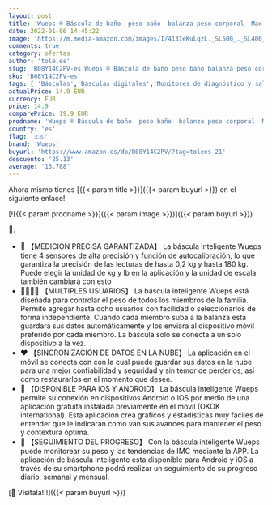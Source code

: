 ```yaml
---
layout: post
title: 'Wueps ® Báscula de baño  peso baño  balanza peso corporal  Max Capacidad 150Kg  Plataforma de vidrio templado 6mm  apagado automático  baterías incluidas  APP compatible con iOS y Android Color Negro'
date: 2022-01-06 14:45:22
image: 'https://m.media-amazon.com/images/I/413IeKuLqzL._SL500_._SL400_.jpg'
comments: true
category: ofertas
author: 'tole.es'
slug: 'B08Y14C2PV-es Wueps ® Báscula de baño peso baño balanza peso corporal...'
sku: 'B08Y14C2PV-es'
tags: [ 'Básculas','Básculas digitales','Monitores de diagnóstico y salud','Salud y cuidado personal','Suministros y equipamiento médico','android','wueps', ]
actualPrice: 14.9 EUR
currency: EUR
price: 14.9
comparePrice: 19.9 EUR
prodname: 'Wueps ® Báscula de baño  peso baño  balanza peso corporal  Max Capacidad 150Kg  Plataforma de vidrio templado 6mm  apagado automático  baterías incluidas  APP compatible con iOS y Android Color Negro'
country: 'es'
flag: '🇪🇸'
brand: 'Wueps'
buyurl: 'https://www.amazon.es/dp/B08Y14C2PV/?tag=tolees-21'
descuento: '25.13'
average: '13.788'
---
```


Ahora mismo tienes [{{< param title >}}]({{< param buyurl >}}) en el siguiente enlace!

[![{{< param prodname >}}]({{< param image >}})]({{< param buyurl >}})

🔎:

- 👣 【MEDICIÓN PRECISA GARANTIZADA】 La báscula inteligente Wueps tiene 4 sensores de alta precisión y función de autocalibración, lo que garantiza la precisión de las lecturas de hasta 0,2 kg y hasta 180 kg. Puede elegir la unidad de kg y lb en la aplicación y la unidad de escala también cambiará con esto
- 👨‍👩‍👧‍👦 【MULTIPLES USUARIOS】 La báscula inteligente Wueps está diseñada para controlar el peso de todos los miembros de la familia. Permite agregar hasta ocho usuarios con facilidad o seleccionarlos de forma independiente. Cuando cada miembro suba a la balanza esta guardara sus datos automáticamente y los enviara al dispositivo móvil preferido por cada miembro. La báscula solo se conecta a un solo dispositivo a la vez.
- ❤️ 【SINCRONIZACIÓN DE DATOS EN LA NUBE】 La aplicación en el móvil se conecta con con la cual puede guardar sus datos en la nube para una mejor confiabilidad y seguridad y sin temor de perderlos, así como restaurarlos en el momento que desee.
- 📲 【DISPONIBLE PARA iOS Y ANDROID】 La báscula inteligente Wueps permite su conexión en dispositivos Android o IOS por medio de una aplicación gratuita instalada previamente en el móvil (OKOK international). Esta aplicación crea gráficos y estadísticas muy fáciles de entender que le indicaran como van sus avances para mantener el peso y contextura óptima.
- 🧠 【SEGUIMIENTO DEL PROGRESO】 Con la báscula inteligente Wueps puede monitorear su peso y las tendencias de IMC mediante la APP. La aplicación de báscula inteligente esta disponible para Android y iOS a través de su smartphone podrá realizar un seguimiento de su progreso diario, semanal y mensual.

[🛒 Visítala!!!]({{< param buyurl >}})
